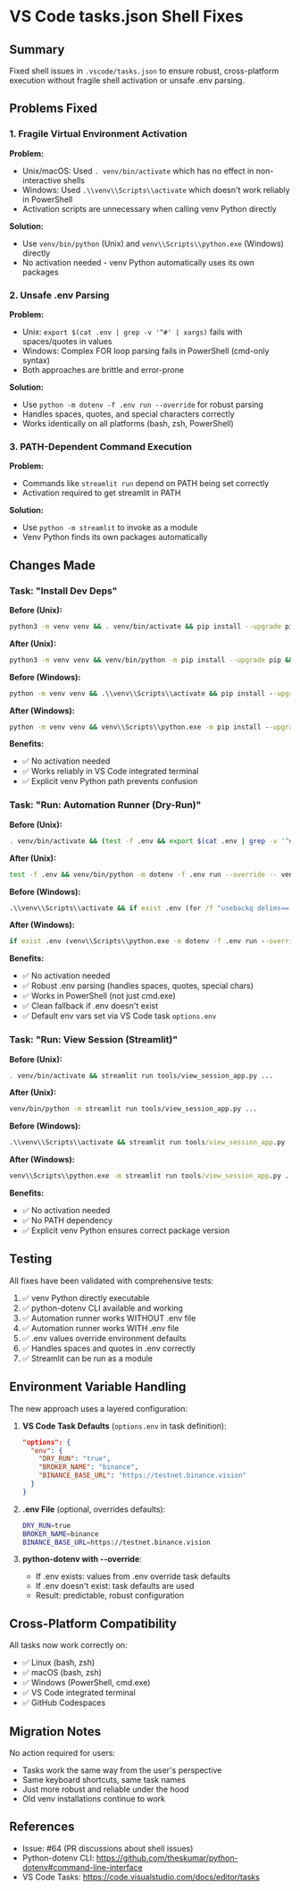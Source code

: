 # VS Code tasks.json Shell Fixes

## Summary

Fixed shell issues in `.vscode/tasks.json` to ensure robust, cross-platform execution without fragile shell activation or unsafe .env parsing.

## Problems Fixed

### 1. Fragile Virtual Environment Activation

**Problem:**
- Unix/macOS: Used `. venv/bin/activate` which has no effect in non-interactive shells
- Windows: Used `.\\venv\\Scripts\\activate` which doesn't work reliably in PowerShell
- Activation scripts are unnecessary when calling venv Python directly

**Solution:**
- Use `venv/bin/python` (Unix) and `venv\\Scripts\\python.exe` (Windows) directly
- No activation needed - venv Python automatically uses its own packages

### 2. Unsafe .env Parsing

**Problem:**
- Unix: `export $(cat .env | grep -v '^#' | xargs)` fails with spaces/quotes in values
- Windows: Complex FOR loop parsing fails in PowerShell (cmd-only syntax)
- Both approaches are brittle and error-prone

**Solution:**
- Use `python -m dotenv -f .env run --override` for robust parsing
- Handles spaces, quotes, and special characters correctly
- Works identically on all platforms (bash, zsh, PowerShell)

### 3. PATH-Dependent Command Execution

**Problem:**
- Commands like `streamlit run` depend on PATH being set correctly
- Activation required to get streamlit in PATH

**Solution:**
- Use `python -m streamlit` to invoke as a module
- Venv Python finds its own packages automatically

## Changes Made

### Task: "Install Dev Deps"

**Before (Unix):**
```bash
python3 -m venv venv && . venv/bin/activate && pip install --upgrade pip && ...
```

**After (Unix):**
```bash
python3 -m venv venv && venv/bin/python -m pip install --upgrade pip && ...
```

**Before (Windows):**
```cmd
python -m venv venv && .\\venv\\Scripts\\activate && pip install --upgrade pip && ...
```

**After (Windows):**
```cmd
python -m venv venv && venv\\Scripts\\python.exe -m pip install --upgrade pip && ...
```

**Benefits:**
- ✅ No activation needed
- ✅ Works reliably in VS Code integrated terminal
- ✅ Explicit venv Python path prevents confusion

### Task: "Run: Automation Runner (Dry-Run)"

**Before (Unix):**
```bash
. venv/bin/activate && (test -f .env && export $(cat .env | grep -v '^#' | xargs) || true) && export DRY_RUN=${DRY_RUN:-true} && ... && python automation/runner.py
```

**After (Unix):**
```bash
test -f .env && venv/bin/python -m dotenv -f .env run --override -- venv/bin/python automation/runner.py || venv/bin/python automation/runner.py
```

**Before (Windows):**
```cmd
.\\venv\\Scripts\\activate && if exist .env (for /f "usebackq delims== tokens=1,*" %i in (.env) do if not "%i"=="" if not "%i:~0,1%"=="#" set %i=%j) && if not defined DRY_RUN set DRY_RUN=true && ... && python automation/runner.py
```

**After (Windows):**
```cmd
if exist .env (venv\\Scripts\\python.exe -m dotenv -f .env run --override -- venv\\Scripts\\python.exe automation/runner.py) else (venv\\Scripts\\python.exe automation/runner.py)
```

**Benefits:**
- ✅ No activation needed
- ✅ Robust .env parsing (handles spaces, quotes, special chars)
- ✅ Works in PowerShell (not just cmd.exe)
- ✅ Clean fallback if .env doesn't exist
- ✅ Default env vars set via VS Code task `options.env`

### Task: "Run: View Session (Streamlit)"

**Before (Unix):**
```bash
. venv/bin/activate && streamlit run tools/view_session_app.py ...
```

**After (Unix):**
```bash
venv/bin/python -m streamlit run tools/view_session_app.py ...
```

**Before (Windows):**
```cmd
.\\venv\\Scripts\\activate && streamlit run tools/view_session_app.py ...
```

**After (Windows):**
```cmd
venv\\Scripts\\python.exe -m streamlit run tools/view_session_app.py ...
```

**Benefits:**
- ✅ No activation needed
- ✅ No PATH dependency
- ✅ Explicit venv Python ensures correct package version

## Testing

All fixes have been validated with comprehensive tests:

1. ✅ venv Python directly executable
2. ✅ python-dotenv CLI available and working
3. ✅ Automation runner works WITHOUT .env file
4. ✅ Automation runner works WITH .env file
5. ✅ .env values override environment defaults
6. ✅ Handles spaces and quotes in .env correctly
7. ✅ Streamlit can be run as a module

## Environment Variable Handling

The new approach uses a layered configuration:

1. **VS Code Task Defaults** (`options.env` in task definition):
   ```json
   "options": {
     "env": {
       "DRY_RUN": "true",
       "BROKER_NAME": "binance",
       "BINANCE_BASE_URL": "https://testnet.binance.vision"
     }
   }
   ```

2. **.env File** (optional, overrides defaults):
   ```bash
   DRY_RUN=true
   BROKER_NAME=binance
   BINANCE_BASE_URL=https://testnet.binance.vision
   ```

3. **python-dotenv with --override**:
   - If .env exists: values from .env override task defaults
   - If .env doesn't exist: task defaults are used
   - Result: predictable, robust configuration

## Cross-Platform Compatibility

All tasks now work correctly on:
- ✅ Linux (bash, zsh)
- ✅ macOS (bash, zsh)
- ✅ Windows (PowerShell, cmd.exe)
- ✅ VS Code integrated terminal
- ✅ GitHub Codespaces

## Migration Notes

No action required for users:
- Tasks work the same way from the user's perspective
- Same keyboard shortcuts, same task names
- Just more robust and reliable under the hood
- Old venv installations continue to work

## References

- Issue: #64 (PR discussions about shell issues)
- Python-dotenv CLI: https://github.com/theskumar/python-dotenv#command-line-interface
- VS Code Tasks: https://code.visualstudio.com/docs/editor/tasks
